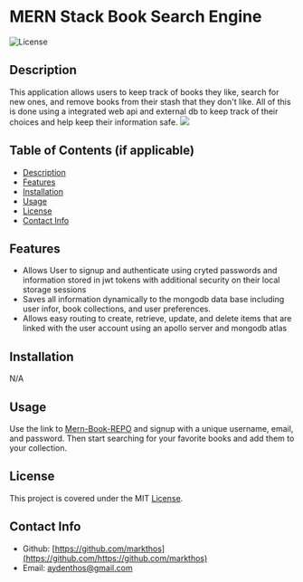 # MERN Stack Book Search Engine

![License](https://img.shields.io/badge/License-mit-blue.svg)

## Description
This application allows users to keep track of books they like, search for new ones, and remove books from their stash that they don't like.  All of this is done using a integrated web api and external db to keep track of their choices and help keep their information safe.
<img src="./MERN-Book-REPO.png">

## Table of Contents (if applicable)

- [Description](#description)
- [Features](#features)
- [Installation](#installation)
- [Usage](#usage)
- [License](#license)
- [Contact Info](#contact-info)



## Features

- Allows User to signup and authenticate using cryted passwords and information stored in jwt tokens with additional security on their local storage sessions
- Saves all information dynamically to the mongodb data base including user infor, book collections, and user preferences.
- Allows easy routing to create, retrieve, update, and delete items that are linked with the user account using an apollo server and mongodb atlas

## Installation

N/A

## Usage
Use the link to [Mern-Book-REPO](https://mern-book-repo-549878f94ee9.herokuapp.com/) and signup with a unique username, email, and password.  Then start searching for your favorite books and add them to your collection.


## License
This project is covered under the MIT [License](https://choosealicense.com/licenses/${license}).


## Contact Info

- Github: [https://github.com/markthos](https://github.com/https://github.com/markthos)
- Email: aydenthos@gmail.com